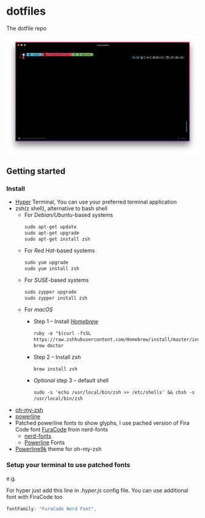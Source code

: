 # dotfiles
The dotfile repo

![My setup](src/hyper_setup.png)

## Getting started

### Install

* [Hyper](https://hyper.is/) Terminal, You can use your preferred terminal application
* zsh(z shell), alternative to bash shell
  * For *Debian/Ubuntu*-based systems
    ```shell
    sudo apt-get update
    sudo apt-get upgrade
    sudo apt-get install zsh
    ```
  * For *Red Hat*-based systems
    ```shell
    sudo yum upgrade
    sudo yum install zsh
    ```
  * For *SUSE*-based systems
    ```shell
    sudo zypper upgrade
    sudo zypper install zsh
    ```
  * For *macOS*
    * Step 1 – Install [*Homebrew*](http://brew.sh/)
      ```shell
      ruby -e "$(curl -fsSL https://raw.zshhubusercontent.com/Homebrew/install/master/install)"
      brew doctor
      ```

    * Step 2 – Install *zsh*
      ```shell
      brew install zsh
      ```
    * *Optional* step 3 – default shell
      ```shell
      sudo -s 'echo /usr/local/bin/zsh >> /etc/shells' && chsh -s /usr/local/bin/zsh
      ```
* [oh-my-zsh](https://github.com/robbyrussell/oh-my-zsh)
* [powerline](https://github.com/powerline/powerline)
* Patched powerline fonts to show glyphs, I use pached version of Fira Code font [FuraCode](https://github.com/ryanoasis/nerd-fonts/tree/master/patched-fonts/FiraCode) from nerd-fonts
  * [nerd-fonts](https://github.com/ryanoasis/nerd-fonts)
  * [Powerline](https://github.com/powerline/fonts) Fonts
* [Powerline9k](https://github.com/bhilburn/powerlevel9k) theme for oh-my-zsh

### Setup your terminal to use patched fonts

e.g.

For hyper just add this line in *.hyper.js* config file. You can use additional font with FiraCode too

  ```javascript
  fontFamily: "FuraCode Nerd Font",
  ```
